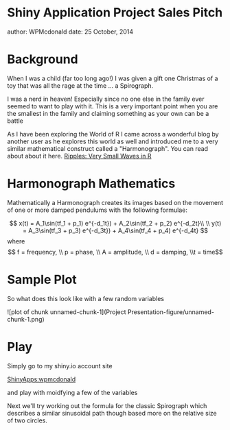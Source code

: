 Shiny Application Project Sales Pitch
========================================================
author: WPMcdonald
date: 25 October, 2014

Background
========================================================

When I was a child (far too long ago!) I was given a gift one Christmas of a toy that was all the rage at the time ... a Spirograph. 

I was a nerd in heaven! Especially since no one else in the family ever seemed to want to play with it. This is a very important point when you are the smallest in the family and claiming something as your own can be a battle

As I have been exploring the World of R I came across a wonderful blog by another user as he explores this world as well and introduced me to a very similar mathematical construct called a "Harmonograph". You can read about about it here. [Ripples: Very Small Waves in R](http://aschinchon.wordpress.com/2014/10/13/beautiful-curves-the-harmonograph/)


Harmonograph Mathematics
========================================================

Mathematically a Harmonograph creates its images based on the movement of one or more damped pendulums with the following formulae: 

$$
x(t) = A_1\sin(tf_1 + p_1) e^{-d_1t}) + A_2\sin(tf_2 + p_2) e^{-d_2t}\\
\\
y(t) = A_3\sin(tf_3 + p_3) e^{-d_3t}) + A_4\sin(tf_4 + p_4) e^{-d_4t}
$$
where
$$
f = frequency, \\
p = phase, \\
A = amplitude, \\
d = damping, 
\\t = time$$


Sample Plot
========================================================
So what does this look like with a few random variables

![plot of chunk unnamed-chunk-1](Project Presentation-figure/unnamed-chunk-1.png) 


Play 
========================================================

Simply go to my shiny.io account site

[ShinyApps:wpmcdonald](https://wpmcdonald.shinyapps.io/ProjectFiles/)

and play with moidfying a few of the variables

Next we'll try working out the formula for the classic Spirograph which describes a similar sinusoidal path though based more on the relative size of two circles.



